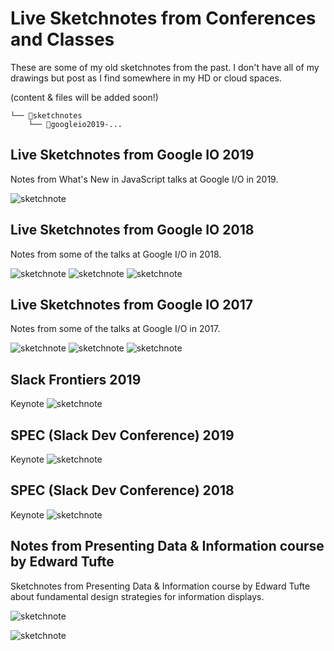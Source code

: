 # Live Sketchnotes from Conferences and Classes

These are some of my old sketchnotes from the past. I don't have all of my drawings but post as I find somewhere in my HD or cloud spaces.

(content & files will be added soon!)

```
└── 📁sketchnotes  
    └── 📄googleio2019-...

```
## Live Sketchnotes from Google IO 2019

Notes from What's New in JavaScript talks at Google I/O in 2019.

![sketchnote](https://github.com/girliemac/a-picture-is-worth-a-1000-words/blob/main/sketchnotes/googleio2019-js.png?raw=true)

## Live Sketchnotes from Google IO 2018

Notes from some of the talks at Google I/O in 2018.

![sketchnote](https://github.com/girliemac/a-picture-is-worth-a-1000-words/blob/main/sketchnotes/googleio2018-keynote.png?raw=true)
![sketchnote](https://github.com/girliemac/a-picture-is-worth-a-1000-words/blob/main/sketchnotes/---.png?raw=true)
![sketchnote](https://github.com/girliemac/a-picture-is-worth-a-1000-words/blob/main/sketchnotes/---.png?raw=true)

## Live Sketchnotes from Google IO 2017

Notes from some of the talks at Google I/O in 2017.

![sketchnote](https://github.com/girliemac/a-picture-is-worth-a-1000-words/blob/main/sketchnotes/---.png?raw=true)
![sketchnote](https://github.com/girliemac/a-picture-is-worth-a-1000-words/blob/main/sketchnotes/---.png?raw=true)
![sketchnote](https://github.com/girliemac/a-picture-is-worth-a-1000-words/blob/main/sketchnotes/---.png?raw=true)

## Slack Frontiers 2019

Keynote
![sketchnote](https://github.com/girliemac/a-picture-is-worth-a-1000-words/blob/main/sketchnotes/---.png?raw=true)

## SPEC (Slack Dev Conference) 2019

Keynote
![sketchnote](https://github.com/girliemac/a-picture-is-worth-a-1000-words/blob/main/sketchnotes/---.png?raw=true)

## SPEC (Slack Dev Conference) 2018

Keynote
![sketchnote](https://github.com/girliemac/a-picture-is-worth-a-1000-words/blob/main/sketchnotes/---.png?raw=true)

## Notes from Presenting Data & Information course by Edward Tufte

Sketchnotes from Presenting Data & Information course by Edward Tufte about fundamental design strategies for information displays.

![sketchnote](https://github.com/girliemac/a-picture-is-worth-a-1000-words/blob/main/sketchnotes/---.png?raw=true)

![sketchnote](https://github.com/girliemac/a-picture-is-worth-a-1000-words/blob/main/sketchnotes/---.png?raw=true)


